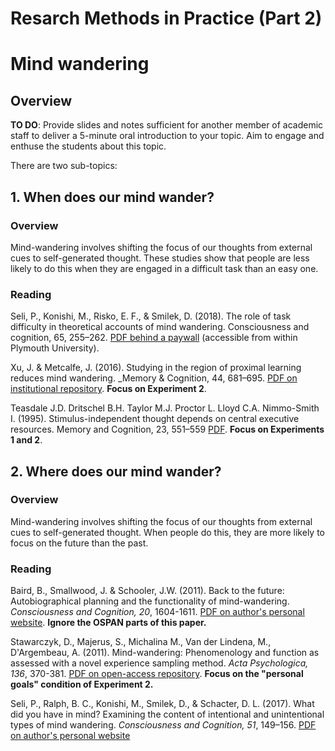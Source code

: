 # Resarch Methods in Practice (Part 2)

# Mind wandering

## Overview

**TO DO**: Provide slides and notes sufficient for another member of academic staff to deliver a 5-minute oral introduction to your topic. Aim to engage and enthuse the students about this topic. 

There are two sub-topics:

## 1. When does our mind wander?

### Overview

Mind-wandering involves shifting the focus of our thoughts from external cues to self-generated thought. These studies show that people are less likely to do this when they are engaged in a difficult task than an easy one. 

### Reading

Seli, P., Konishi, M., Risko, E. F., & Smilek, D. (2018). The role of task difficulty in theoretical accounts of mind wandering. Consciousness and cognition, 65, 255–262. [PDF behind a paywall](https://www.sciencedirect.com/science/article/pii/S1053810018301892) (accessible from within Plymouth University).

Xu, J. & Metcalfe, J. (2016). Studying in the region of proximal learning
reduces mind wandering. _Memory & Cognition, 44, 681–695.  [PDF on institutional
repository](http://www.columbia.edu/cu/psychology/metcalfe/PDFs/XuMetcalfe2016.pdf). **Focus
on Experiment 2**.

Teasdale J.D. Dritschel B.H. Taylor M.J. Proctor L. Lloyd C.A. Nimmo-Smith I. (1995). Stimulus-independent thought depends on central executive resources. Memory and Cognition, 23, 551–559 [PDF](https://link.springer.com/content/pdf/10.3758/BF03197257.pdf). **Focus on Experiments 1 and 2**.

## 2. Where does our mind wander?

### Overview

Mind-wandering involves shifting the focus of our thoughts from external cues to self-generated thought. When people do this, they are more likely to focus on the future than the past.

### Reading

Baird, B., Smallwood, J. & Schooler, J.W. (2011). Back to the future: Autobiographical planning and the functionality of mind-wandering. _Consciousness and Cognition, 20_, 1604-1611. [PDF on author's personal website](https://labs.psych.ucsb.edu/schooler/jonathan/sites/labs.psych.ucsb.edu.schooler.jonathan/files/pubs/back_to_the_future.pdf). **Ignore the OSPAN parts of this paper.**

Stawarczyk, D., Majerus, S., Michalina M., Van der Lindena, M., D'Argembeau, A. (2011). Mind-wandering: Phenomenology and function as assessed with a novel experience sampling method. _Acta Psychologica, 136_, 370-381. [PDF on open-access repository](https://www.researchgate.net/publication/50195530_Mind-wandering_Phenomenology_and_function_as_assessed_with_a_novel_experience_sampling_method). **Focus on the "personal goals" condition of Experiment 2.**

Seli, P., Ralph, B. C., Konishi, M., Smilek, D., & Schacter, D. L. (2017). What did you have in mind? Examining the content of intentional and unintentional types of mind wandering. _Consciousness and Cognition, 51_, 149–156. [PDF on author's personal website](https://scholar.harvard.edu/files/schacterlab/files/1-s2.0-s1053810017300132-main.pdf)




